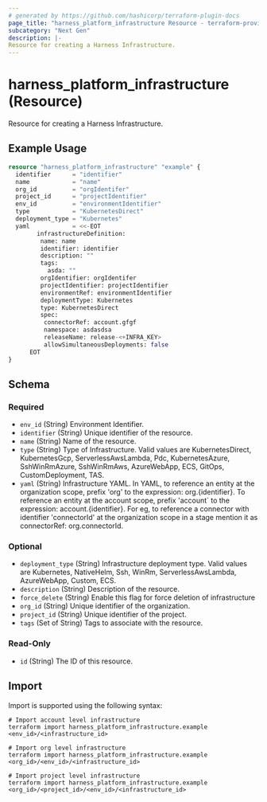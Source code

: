 ```yaml
---
# generated by https://github.com/hashicorp/terraform-plugin-docs
page_title: "harness_platform_infrastructure Resource - terraform-provider-harness"
subcategory: "Next Gen"
description: |-
Resource for creating a Harness Infrastructure.
---
```


# harness_platform_infrastructure (Resource)

Resource for creating a Harness Infrastructure.

## Example Usage

```terraform
resource "harness_platform_infrastructure" "example" {
  identifier      = "identifier"
  name            = "name"
  org_id          = "orgIdentifer"
  project_id      = "projectIdentifier"
  env_id          = "environmentIdentifier"
  type            = "KubernetesDirect"
  deployment_type = "Kubernetes"
  yaml            = <<-EOT
        infrastructureDefinition:
         name: name
         identifier: identifier
         description: ""
         tags:
           asda: ""
         orgIdentifier: orgIdentifer
         projectIdentifier: projectIdentifier
         environmentRef: environmentIdentifier
         deploymentType: Kubernetes
         type: KubernetesDirect
         spec:
          connectorRef: account.gfgf
          namespace: asdasdsa
          releaseName: release-<+INFRA_KEY>
          allowSimultaneousDeployments: false
      EOT
}
```

<!-- schema generated by tfplugindocs -->
## Schema

### Required

- `env_id` (String) Environment Identifier.
- `identifier` (String) Unique identifier of the resource.
- `name` (String) Name of the resource.
- `type` (String) Type of Infrastructure. Valid values are KubernetesDirect, KubernetesGcp, ServerlessAwsLambda, Pdc, KubernetesAzure, SshWinRmAzure, SshWinRmAws, AzureWebApp, ECS, GitOps, CustomDeployment, TAS.
- `yaml` (String) Infrastructure YAML. In YAML, to reference an entity at the organization scope, prefix 'org' to the expression: org.{identifier}. To reference an entity at the account scope, prefix 'account` to the expression: account.{identifier}. For eg, to reference a connector with identifier 'connectorId' at the organization scope in a stage mention it as connectorRef: org.connectorId.

### Optional

- `deployment_type` (String) Infrastructure deployment type. Valid values are Kubernetes, NativeHelm, Ssh, WinRm, ServerlessAwsLambda, AzureWebApp, Custom, ECS.
- `description` (String) Description of the resource.
- `force_delete` (String) Enable this flag for force deletion of infrastructure
- `org_id` (String) Unique identifier of the organization.
- `project_id` (String) Unique identifier of the project.
- `tags` (Set of String) Tags to associate with the resource.

### Read-Only

- `id` (String) The ID of this resource.

## Import

Import is supported using the following syntax:

```shell
# Import account level infrastructure
terraform import harness_platform_infrastructure.example <env_id>/<infrastructure_id>

# Import org level infrastructure
terraform import harness_platform_infrastructure.example <org_id>/<env_id>/<infrastructure_id>

# Import project level infrastructure
terraform import harness_platform_infrastructure.example <org_id>/<project_id>/<env_id>/<infrastructure_id>
```

